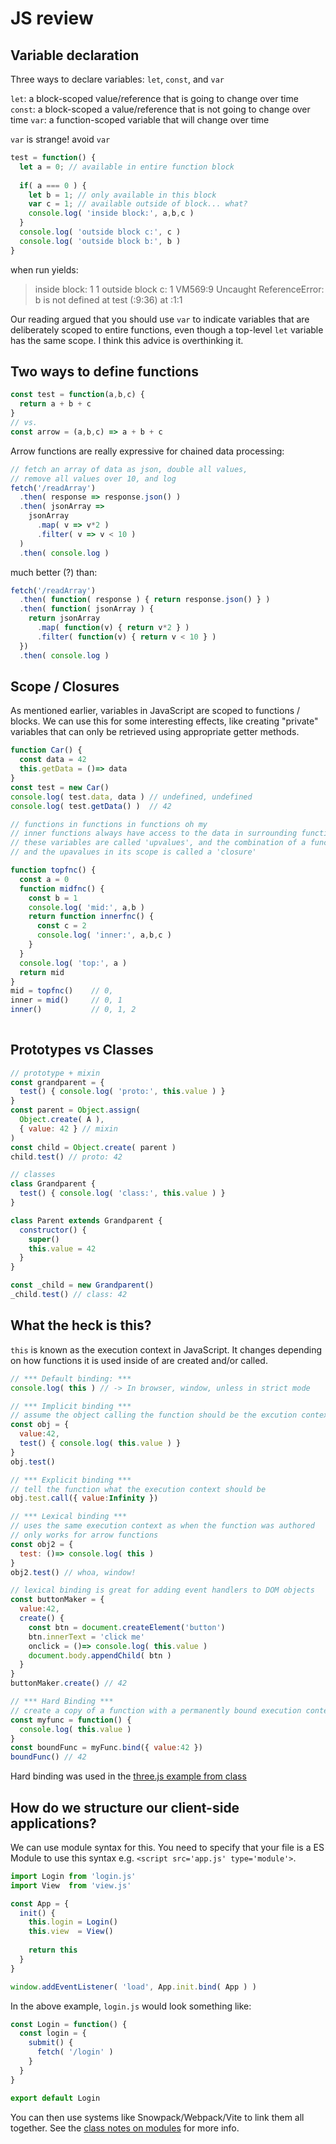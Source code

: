 # JS review

## Variable declaration
Three ways to declare variables: `let`, `const`, and `var`

`let`: a block-scoped value/reference that is going to change over time
`const`: a block-scoped a value/reference that is not going to change over time
`var`: a function-scoped variable that will change over time

`var` is strange! avoid `var`

```js
test = function() {
  let a = 0; // available in entire function block
  
  if( a === 0 ) {
    let b = 1; // only available in this block
    var c = 1; // available outside of block... what?
    console.log( 'inside block:', a,b,c )
  }
  console.log( 'outside block c:', c )
  console.log( 'outside block b:', b )
}
```

when run yields:

> inside block: 1 1
> outside block c: 1
> VM569:9 Uncaught ReferenceError: b is not defined
>    at test (<anonymous>:9:36)
>    at <anonymous>:1:1
  
Our reading argued that you should use `var` to indicate variables that are deliberately scoped to entire functions, even though a top-level `let` variable has the same scope. I think this advice is overthinking it.

## Two ways to define functions

```js
const test = function(a,b,c) {
  return a + b + c
}
// vs.
const arrow = (a,b,c) => a + b + c
```

Arrow functions are really expressive for chained data processing:

```js
// fetch an array of data as json, double all values, 
// remove all values over 10, and log
fetch('/readArray')
  .then( response => response.json() )
  .then( jsonArray => 
    jsonArray
      .map( v => v*2 )
      .filter( v => v < 10 ) 
  )
  .then( console.log )
```

much better (?) than:

```js
fetch('/readArray')
  .then( function( response ) { return response.json() } )
  .then( function( jsonArray ) { 
    return jsonArray
      .map( function(v) { return v*2 } )
      .filter( function(v) { return v < 10 } ) 
  })
  .then( console.log )
```

## Scope / Closures
As mentioned earlier, variables in JavaScript are scoped to functions / blocks. We can use this for some interesting effects, like creating "private" variables that can only be retrieved using appropriate getter methods.

```js
function Car() {
  const data = 42
  this.getData = ()=> data
}
const test = new Car()
console.log( test.data, data ) // undefined, undefined
console.log( test.getData() )  // 42

// functions in functions in functions oh my
// inner functions always have access to the data in surrounding functions.
// these variables are called 'upvalues', and the combination of a function 
// and the upavalues in its scope is called a 'closure'

function topfnc() {
  const a = 0
  function midfnc() {
    const b = 1
    console.log( 'mid:', a,b )
    return function innerfnc() {
      const c = 2
      console.log( 'inner:', a,b,c )
    }
  }
  console.log( 'top:', a )
  return mid
}
mid = topfnc()    // 0, 
inner = mid()     // 0, 1
inner()           // 0, 1, 2
  
```

## Prototypes vs Classes

```js
// prototype + mixin
const grandparent = { 
  test() { console.log( 'proto:', this.value ) } 
}
const parent = Object.assign(
  Object.create( A ),
  { value: 42 } // mixin
)
const child = Object.create( parent )
child.test() // proto: 42

// classes
class Grandparent {
  test() { console.log( 'class:', this.value ) }
}

class Parent extends Grandparent {
  constructor() { 
    super()
    this.value = 42 
  }
}

const _child = new Grandparent()
_child.test() // class: 42
```

## What the heck is this?

`this` is known as the execution context in JavaScript. It changes depending on how functions it is used inside of are created and/or called.

```js
// *** Default binding: ***
console.log( this ) // -> In browser, window, unless in strict mode

// *** Implicit binding ***
// assume the object calling the function should be the excution context
const obj = {
  value:42,
  test() { console.log( this.value ) }
}
obj.test()

// *** Explicit binding ***
// tell the function what the execution context should be
obj.test.call({ value:Infinity })

// *** Lexical binding ***
// uses the same execution context as when the function was authored
// only works for arrow functions
const obj2 = {
  test: ()=> console.log( this ) 
}
obj2.test() // whoa, window!

// lexical binding is great for adding event handlers to DOM objects
const buttonMaker = {
  value:42,
  create() {
    const btn = document.createElement('button')
    btn.innerText = 'click me'
    onclick = ()=> console.log( this.value )
    document.body.appendChild( btn )
  }
}
buttonMaker.create() // 42

// *** Hard Binding ***
// create a copy of a function with a permanently bound execution context
const myfunc = function() {
  console.log( this.value )
}
const boundFunc = myFunc.bind({ value:42 })
boundFunc() // 42
```

Hard binding was used in the [three.js example from class](https://github.com/cs4241-21a/cs4241-21a.github.io/blob/main/webaudio_canvas_three.md#threejs)

## How do we structure our client-side applications?

We can use module syntax for this. You need to specify that your file is a ES Module to use this syntax e.g. `<script src='app.js' type='module'>`.
  
```js
import Login from 'login.js'
import View  from 'view.js'

const App = {
  init() {
    this.login = Login()
    this.view  = View()
    
    return this  
  }
}

window.addEventListener( 'load', App.init.bind( App ) )
```

In the above example, `login.js` would look something like:

```js
const Login = function() {
  const login = {
    submit() {
      fetch( '/login' )
    }
  }
}

export default Login
```

You can then use systems like Snowpack/Webpack/Vite to link them all together. See the [class notes on modules]([https://github.com/cs4241-22a/cs4241-22a.github.io/blob/main/prototypes_and_modules.md#modules-and-bundling-like-a-pro-snowpack--webpack](https://github.com/cs4241-22a/cs4241-22a.github.io/blob/main/using_modules.md)) for more info.
